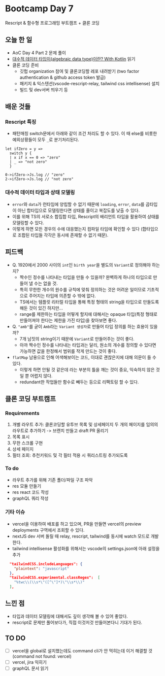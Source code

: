 # Bootcamp Day 7

Rescript & 함수형 프로그래밍 부트캠프 + 클론 코딩 

## 오늘 한 일
- AoC Day 4 Part 2 문제 풀이
- [대수적 데이터 타입이(algebraic data type)이란? With Kotlin](https://green-labs.github.io/algebraic-data-type) 읽기
- 클론 코딩 준비
  - 깃헙 organization 참여 및 클론코딩할 레포 내려받기 (two factor authentication & github access token 발급)
  - 패키지 & 익스텐션(vscode-rescript-relay, tailwind css intellisense) 설치
  - 빌드 및 dev서버 띄우기 등

## 배운 것들

### Rescript 특징
- 패턴매칭 switch문에서 아래와 같이 조건 처리도 할 수 있다. 이 때 else를 비롯한 예외상황들이 모두 `_`로 분기처리된다.
```res
let ifZero = y =>
  switch y {
  | x if x == 0 => "zero"
  | _ => "not zero"
  }

0->ifZero->Js.log // "zero"
2->ifZero->Js.log // "not zero"
```

### 대수적 데이터 타입과 상태 모델링
- `error`와 `data`가 런타임에 양립할 수 없기 때문에 `loading`, `error`, `data`를 곱타입이 아닌 합타입으로 모델링한다면 상태를 줄이고 복잡도를 낮출 수 있다.
- 이를 위해 TS의 서로소 합집합 타입, Rescript의 배리언트 타입을 활용하여 상태를 모델링할 수 있다.
- 이렇게 하면 모든 경우의 수에 대응했는지 컴파일 타임에 확인할 수 있다 (합타입으로 조합된 타입들 각각은 동시에 존재할 수 없기 때문).

## 피드백
- Q. 1920에서 2000 사이의 `int`인 `birth year`을 별도의 `Variant`로 정의해야 하는지? 
  - 짝수인 정수를 나타내는 타입을 만들 수 있을까? 완벽하게 하나의 타입으로 만들어 낼 수는 없을 것. 
  - 특히 무한한 개수의 원수를 규칙에 맞춰 정의하는 것은 어려운 일이므로 기초적으로 주어지는 타입에 의존할 수 밖에 없다.
  - TS에서는 템플릿 리터럴 타입을 통해 특정 형태의 string을 타입으로 만들도록 해둔 것이 있긴 하지만...
  - range를 제한하는 타입을 어떻게 할지에 대해서는 opaque 타입(특정 형태로 만들어져야 한다는 제한을 가진 타입)을 찾아보면 좋다.
- Q. `"amb"`를 굳이 `Amb`라는 `Variant 생성자`로 만들어 타입 정의를 하는 효용이 있을까? 
  - 7개 남짓의 string이기 때문에 `Variant`로 만들어주는 것이 좋다.
  - 아까 짝수인 정수를 나타내는 타입과는 달리, 원소의 개수를 정의할 수 있다면 가능하면 값을 한정해서 범위를 작게 만드는 것이 좋다.
- `flatMap` 남용으로 인해 어색해보이는 코드, 이대로 괜찮은지에 대해 의문이 들 수 있다.
  - 이렇게 하면 안될 것 같은데 라는 부분의 틀을 깨는 것이 중요, 익숙하지 않은 것일 뿐 어렵지 않다.
  - redundant한 작업들만 함수로 빼두는 등으로 리팩토링 할 수 있다.


## 클론 코딩 부트캠프

### Requirements 
1. 개별 라우트 추가: 클론코딩할 유투브 목록 및 상세페이지 두 개의 페이지를 임의의 라우트로 추가하기 -> 브랜치 만들고 draft PR 올리기
2. 목록 표시
3. 무한 스크롤 구현
4. 상세 페이지
5. 필터 조회: 추천키워드 및 각 필터 적용 시 쿼리스트링 추가되도록 

### To do
- 라우트 추가를 위해 기존 폴더/파일 구조 파악
- res 모듈 만들기
- res react 코드 작성
- graphQL 쿼리 작성

### 기타 이슈
- vercel을 이용하여 배포를 하고 있으며, PR을 만들면 vercel의 preview deployments 구역에서 조회할 수 있다.
- nextJS dev 서버 돌릴 때 relay, rescript, tailwind를 동시에 watch 모드로 개발한다.
- tailwind intellisense 활성화를 위해서는 vscode의 settings.json에 아래 설정을 추가
```json
  "tailwindCSS.includeLanguages": {
    "plaintext": "javascript"
  },
  "tailwindCSS.experimental.classRegex":  [
    "%twc\\(\\s*\"([^\"]*)\"\\s*\\)"
  ],
```

## 느낀 점
- 타입과 데이터 모델링에 대해서도 깊이 생각해 볼 수 있어 좋았다.
- rescript로 문제만 풀어보다가, 직접 이것저것 만들어본다니 기대가 된다.

## TO DO
- [ ] vercel을 global로 설치했는데도 command cli가 안 먹히는데 이거 해결할 것 (command not found: vercel)
- [ ] vercel, jira 익히기
- [ ] graphQL 문서 읽기